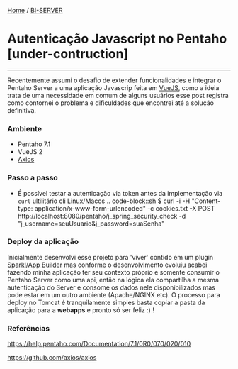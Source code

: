 [Home](index) / [BI-SERVER](biserver)
# Autenticação Javascript no Pentaho [under-contruction]
___
Recentemente assumi o desafio de extender funcionalidades e integrar o Pentaho Server a uma aplicação Javascrip feita em [VueJS](https://vuejs.org/), como a ideia trata de uma necessidade em comum de alguns usuários esse post registra como contornei o problema e dificuldades que encontrei até a solução definitiva.

### Ambiente 
- Pentaho 7.1
- VueJS 2
- [Axios](https://github.com/axios/axios)

### Passo a passo
- É possível testar a autenticação via token antes da implementação via `curl` ultilitário cli Linux/Macos
.. code-block::sh
$ curl -i -H "Content-type: application/x-www-form-urlencoded" -c cookies.txt -X POST http://localhost:8080/pentaho/j_spring_security_check -d "j_username=seuUsuario&j_password=suaSenha"



### Deploy da aplicação
Inicialmente desenvolvi esse projeto para 'viver' contido em um plugin [Sparkl/App Builder](https://community.hds.com/docs/DOC-1009869-app-builder) mas conforme o desenvolvimento evoluiu acabei fazendo minha aplicação ter seu contexto próprio e somente consumir o Pentaho Server como uma api, então na lógica ela compartilha a mesma autenticação do Server e consome os dados nele disponibilizados mas pode estar em um outro ambiente (Apache/NGINX etc). O processo para deploy no Tomcat é tranquilamente simples basta copiar a pasta da aplicação para a **webapps** e pronto só ser feliz :) ! 

### Referências
https://help.pentaho.com/Documentation/7.1/0R0/070/020/010

https://github.com/axios/axios


